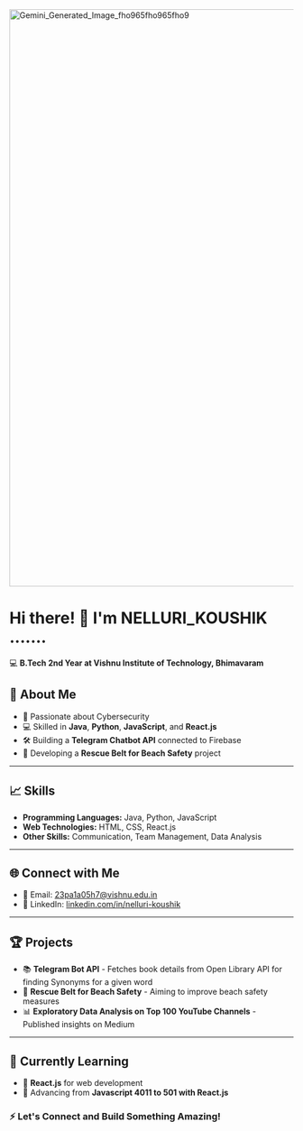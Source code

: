 <img width="1024" height="1024" alt="Gemini_Generated_Image_fho965fho965fho9" src="https://github.com/user-attachments/assets/f9e0961b-221b-43e6-a69a-c74ba2ab5357" />

# Hi there! 👋 I'm NELLURI_KOUSHIK .......

💻 **B.Tech 2nd Year at Vishnu Institute of Technology, Bhimavaram**

## 🚀 About Me
- 🎯 Passionate about Cybersecurity
- 💻 Skilled in **Java**, **Python**, **JavaScript**, and **React.js**
- 🛠️ Building a **Telegram Chatbot API** connected to Firebase
- 🌊 Developing a **Rescue Belt for Beach Safety** project

---

## 📈 Skills
- **Programming Languages:** Java, Python, JavaScript
- **Web Technologies:** HTML, CSS, React.js
- **Other Skills:** Communication, Team Management, Data Analysis

---

## 🌐 Connect with Me
- 📧 Email: [23pa1a05h7@vishnu.edu.in](mailto:23pa1a05h7@vishnu.edu.in)  
- 🔗 LinkedIn: [linkedin.com/in/nelluri-koushik](https://www.linkedin.com/in/koushik-nelluri-3ba67a2ba/)

---

## 🏆 Projects
- 📚 **Telegram Bot API** - Fetches book details from Open Library API for finding Synonyms for a given word
- 🌊 **Rescue Belt for Beach Safety** - Aiming to improve beach safety measures
- 📊 **Exploratory Data Analysis on Top 100 YouTube Channels** - Published insights on Medium


---

## 📖 Currently Learning
- 📗 **React.js** for web development
- 📘 Advancing from **Javascript 4011 to 501 with React.js**













### ⚡ Let's Connect and Build Something Amazing!

